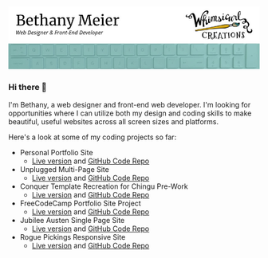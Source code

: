 [![Bethany's header image](https://raw.githubusercontent.com/whimsicurl-creations/whimsicurl-creations/main/img/github-header.jpg?token=AKCES7GHC3G5ZK7G5PCWQNDAF2MLM)](http://whimsicurlcreations.com/)

### Hi there 👋

I'm Bethany, a web designer and front-end web developer.  I'm looking for opportunities where I can utilize both my design and coding skills to make beautiful, useful websites across all screen sizes and platforms.

Here's a look at some of my coding projects so far:

- Personal Portfolio Site
    - [Live version](https://whimsicurlcreations.com) and [GitHub Code Repo](https://github.com/whimsicurl-creations/milestone-website)
- Unplugged Multi-Page Site
    - [Live version](https://whimsicurl-creations.github.io/206-unplugged-ver2/) and [GitHub Code Repo](https://github.com/whimsicurl-creations/206-unplugged-ver2)
- Conquer Template Recreation for Chingu Pre-Work
    - [Live version](https://whimsicurl-creations.github.io/chingu-pre-work/) and [GitHub Code Repo](https://github.com/whimsicurl-creations/chingu-pre-work)
- FreeCodeCamp Portfolio Site Project
    - [Live version](https://whimsicurl-creations.github.io/fcc-portfolio-site/) and [GitHub Code Repo](https://github.com/whimsicurl-creations/fcc-portfolio-site)
- Jubilee Austen Single Page Site
    - [Live version](https://whimsicurl-creations.github.io/jubilee-austen/) and [GitHub Code Repo](https://github.com/whimsicurl-creations/jubilee-austen)
- Rogue Pickings Responsive Site
    - [Live version](https://whimsicurl-creations.github.io/206-rogue-pickings/) and [GitHub Code Repo](https://github.com/whimsicurl-creations/rogue-pickings)
